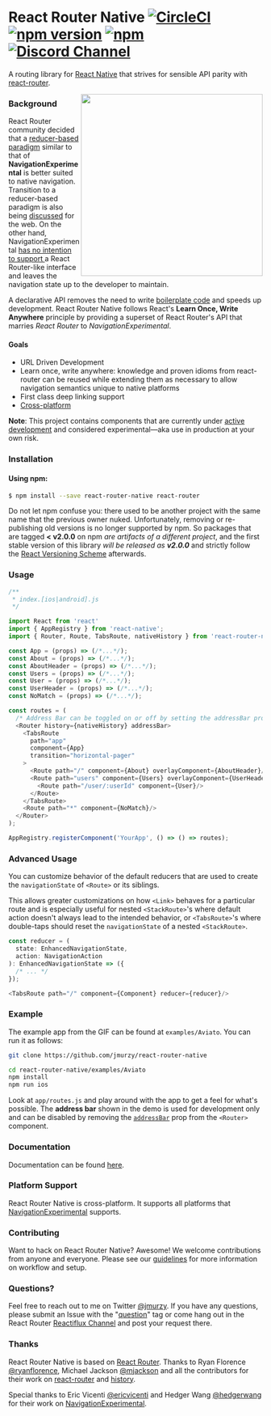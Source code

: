 # React Router Native [![CircleCI](https://img.shields.io/circleci/project/jmurzy/react-router-native/master.svg?style=flat-square)](https://circleci.com/gh/jmurzy/react-router-native) [![npm version](https://img.shields.io/npm/v/react-router-native.svg?style=flat-square)](https://www.npmjs.com/package/react-router-native) [![npm](https://img.shields.io/npm/l/react-router-native.svg?style=flat-square)](https://github.com/jmurzy/react-router-native/blob/master/LICENSE.md) [![Discord Channel](https://img.shields.io/badge/discord-react--router@reactiflux-738bd7.svg?style=flat-square)](https://discord.gg/0ZcbPKXt5bYaNQ46)

A routing library for [React Native](https://github.com/facebook/react-native) that strives for sensible API parity with [react-router](https://github.com/reactjs/react-router/).

<img align="right" width="360px" src="https://raw.githubusercontent.com/jmurzy/react-router-native/master/docs/screenshot.gif">

### Background

React Router community decided that a [reducer-based paradigm](https://github.com/reactjs/react-router/issues/743) similar to that of **NavigationExperimental** is better suited to native navigation. Transition to a reducer-based paradigm is also being [discussed](https://github.com/reactjs/react-router/issues/3190) for the web. On the other hand, NavigationExperimental [has no intention to support ](https://github.com/ericvicenti/navigation-rfc/issues/64#issuecomment-209001717) a React Router-like interface and leaves the navigation state up to the developer to maintain.

A declarative API removes the need to write [boilerplate code](https://github.com/facebook/react-native/commit/1dc33b5f23640a60682ac879b9a3e94a4aa519d9) and speeds up development. React Router Native follows React's __Learn Once, Write Anywhere__ principle by providing a superset of React Router's API that marries _React Router_ to _NavigationExperimental_.

#### Goals

- URL Driven Development
- Learn once, write anywhere: knowledge and proven idioms from react-router can be reused while extending them as necessary to allow navigation semantics unique to native platforms
- First class deep linking support
- [Cross-platform](#platform-support)

**Note**: This project contains components that are currently under [active](https://github.com/facebook/react-native/commits?author=ericvicenti) [development](https://github.com/facebook/react-native/commits?author=hedgerwang) and considered experimental—aka use in production at your own risk.

### Installation

#### Using npm:

```sh
$ npm install --save react-router-native react-router
```

Do not let npm confuse you: there used to be another project with the same name that the previous owner nuked. Unfortunately, removing or re-publishing old versions is no longer supported by npm. So packages that are tagged __< v2.0.0__ on npm *are artifacts of a different project*, and the first stable version of this library *will be released as __v2.0.0__* and strictly follow the [React Versioning Scheme](https://facebook.github.io/react/blog/2016/02/19/new-versioning-scheme.html) afterwards.

### Usage

```javascript
/**
 * index.[ios|android].js
 */

import React from 'react'
import { AppRegistry } from 'react-native';
import { Router, Route, TabsRoute, nativeHistory } from 'react-router-native';

const App = (props) => (/*...*/);
const About = (props) => (/*...*/);
const AboutHeader = (props) => (/*...*/);
const Users = (props) => (/*...*/);
const User = (props) => (/*...*/);
const UserHeader = (props) => (/*...*/);
const NoMatch = (props) => (/*...*/);

const routes = (
  /* Address Bar can be toggled on or off by setting the addressBar prop */
  <Router history={nativeHistory} addressBar>
    <TabsRoute
      path="app"
      component={App}
      transition="horizontal-pager"
    >
      <Route path="/" component={About} overlayComponent={AboutHeader}/>
      <Route path="users" component={Users} overlayComponent={UserHeader}>
        <Route path="/user/:userId" component={User}/>
      </Route>
    </TabsRoute>
    <Route path="*" component={NoMatch}/>
  </Router>
);

AppRegistry.registerComponent('YourApp', () => () => routes);
```

### Advanced Usage

You can customize behavior of the default reducers that are used to create the `navigationState` of `<Route>` or its siblings.

This allows greater customizations on how `<Link>` behaves for a particular route and is especially useful for nested `<StackRoute>`'s where default action doesn't always lead to the intended behavior, or `<TabsRoute>`'s where double-taps should reset the `navigationState` of a nested `<StackRoute>`.

```js
const reducer = (
  state: EnhancedNavigationState,
  action: NavigationAction
): EnhancedNavigationState => ({
  /* ... */
});

<TabsRoute path="/" component={Component} reducer={reducer}/>
```

### Example
The example app from the GIF can be found at `examples/Aviato`. You can run it as follows:

```bash
git clone https://github.com/jmurzy/react-router-native

cd react-router-native/examples/Aviato
npm install
npm run ios
```

Look at `app/routes.js` and play around with the app to get a feel for what's possible. The __address bar__ shown in the demo is used for development only and can be disabled by removing the [`addressBar`](https://github.com/jmurzy/react-router-native/blob/9f68616c22a4d8b525eb19e960c25314f85dd7f8/examples/Aviato/app/routes.js#L139) prop from the ``<Router>`` component.

### Documentation
Documentation can be found [here](/docs).

### Platform Support

React Router Native is cross-platform. It supports all platforms that [NavigationExperimental](https://github.com/ericvicenti/navigation-rfc) supports.

### Contributing
Want to hack on React Router Native? Awesome! We welcome contributions from anyone and everyone. Please see our [guidelines](CONTRIBUTING.md) for more information on workflow and setup.

### Questions?

Feel free to reach out to me on Twitter [@jmurzy](https://twitter.com/jmurzy). If you have any questions, please submit an Issue with the "[question](https://github.com/jmurzy/react-router-native/issues?utf8=%E2%9C%93&q=label%3Aquestion%20)" tag or come hang out in the React Router [Reactiflux Channel](https://discord.gg/0ZcbPKXt5bYaNQ46) and post your request there.

### Thanks

React Router Native is based on [React Router](https://github.com/reactjs/react-router). Thanks to Ryan Florence [@ryanflorence](https://twitter.com/ryanflorence), Michael Jackson [@mjackson](https://twitter.com/mjackson) and all the contributors for their work on [react-router](https://github.com/reactjs/react-router) and [history](https://github.com/mjackson/history).

Special thanks to Eric Vicenti [@ericvicenti](https://twitter.com/ericvicenti) and Hedger Wang [@hedgerwang](https://twitter.com/hedgerwang) for their work on [NavigationExperimental](https://github.com/ericvicenti/navigation-rfc).
